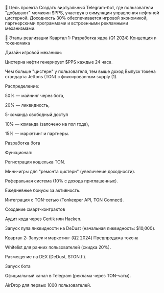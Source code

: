 🎯 Цель проекта
Создать виртуальный Telegram-бот, где пользователи "добывают" мемкоин $PPS, участвуя в симуляции управления нефтяной цистерной. Доходность 30% обеспечивается игровой экономикой, партнерскими программами и встроенными рекламными механизмами.

📅 Этапы реализации
Квартал 1: Разработка ядра (Q1 2024)
Концепция и токеномика

Дизайн игровой механики:

Цистерна нефти генерирует $PPS каждые 24 часа.

Чем больше "цистерн" у пользователя, тем выше доход 
Выпуск токена стандарта Jettons (TON) с фиксированным supply (1).

Распределение:

50% — майнинг через бота,

20% — ликвидность,

5-команда свободный доступ 

10% — команда (залочено на пол года),

15% — маркетинг и партнеры.

Разработка бота

Функционал:

Регистрация кошелька TON.

Мини-игры для "ремонта цистерн" (увеличение доходности).

Реферальная система (10% с дохода приглашенных).

Ежедневные бонусы за активность.

Интеграция с TON-сетью (Tonkeeper API, TON Connect).

Создание смарт-контрактов

Аудит кода через Certik или Hacken.

Запуск пула ликвидности на DeDust (начальная ликвидность: $10,000).

Квартал 2: Запуск и маркетинг (Q2 2024)
Предпродажа токена

Whitelist для ранних пользователей (скидка 20%).

Размещение на DEX (DeDust, STON.fi).

Запуск бота

Официальный канал в Telegram (реклама через TON-чаты).

AirDrop для первых 1000 пользователей.
